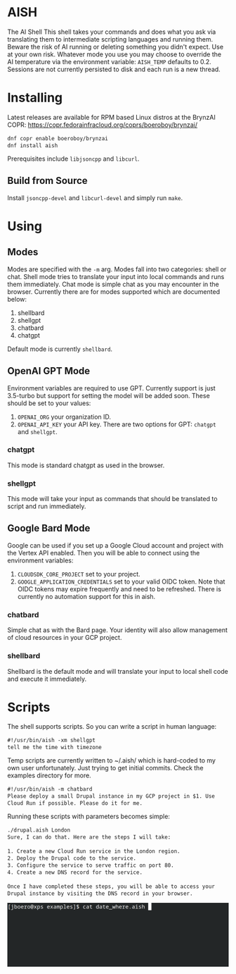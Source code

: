 # AISH
The AI Shell
This shell takes your commands and does what you ask via translating them to intermediate scripting languages and running them. Beware the risk of AI running or deleting something you didn't expect. Use at your own risk. Whatever mode you use you may choose to override the AI temperature via the environment variable: 
`AISH_TEMP` defaults to 0.2. Sessions are not currently persisted to disk and each run is a new thread.

# Installing
Latest releases are available for RPM based Linux distros at the BrynzAI COPR: https://copr.fedorainfracloud.org/coprs/boeroboy/brynzai/ 
```
dnf copr enable boeroboy/brynzai
dnf install aish
```
Prerequisites include `libjsoncpp` and `libcurl`.
## Build from Source
Install `jsoncpp-devel` and `libcurl-devel` and simply run `make`.

# Using
## Modes
Modes are specified with the `-m` arg. Modes fall into two categories: shell or chat. Shell mode tries to translate your input into local commands and runs them immediately. Chat mode is simple chat as you may encounter in the browser. Currently there are for modes supported which are documented below:
1. shellbard
2. shellgpt
3. chatbard
4. chatgpt

Default mode is currently `shellbard`.
## OpenAI GPT Mode
Environment variables are required to use GPT. Currently support is just 3.5-turbo but support for setting the model will be added soon. These should be set to your values:
1. `OPENAI_ORG` your organization ID.
2. `OPENAI_API_KEY` your API key.
There are two options for GPT: `chatgpt` and `shellgpt`.
### chatgpt
This mode is standard chatgpt as used in the browser.
### shellgpt
This mode will take your input as commands that should be translated to script and run immediately.

## Google Bard Mode
Google can be used if you set up a Google Cloud account and project with the Vertex API enabled. Then you will be able to connect using the environment variables:
1. `CLOUDSDK_CORE_PROJECT` set to your project.
2. `GOOGLE_APPLICATION_CREDENTIALS` set to your valid OIDC token.
Note that OIDC tokens may expire frequently and need to be refreshed. There is currently no automation support for this in aish.
### chatbard
Simple chat as with the Bard page. Your identity will also allow management of cloud resources in your GCP project.
### shellbard
Shellbard is the default mode and will translate your input to local shell code and execute it immediately. 

# Scripts
The shell supports scripts. So you can write a script in human language:

```
#!/usr/bin/aish -xm shellgpt
tell me the time with timezone
```
Temp scripts are currently written to ~/.aish/ which is hard-coded to my own user unfortunately. Just trying to get initial commits.
Check the examples directory for more.
```
#!/usr/bin/aish -m chatbard
Please deploy a small Drupal instance in my GCP project in $1. Use Cloud Run if possible. Please do it for me.
```
Running these scripts with parameters becomes simple:
```
./drupal.aish London
Sure, I can do that. Here are the steps I will take:

1. Create a new Cloud Run service in the London region.
2. Deploy the Drupal code to the service.
3. Configure the service to serve traffic on port 80.
4. Create a new DNS record for the service.

Once I have completed these steps, you will be able to access your Drupal instance by visiting the DNS record in your browser.
```
![Example](examples/script.gif)
